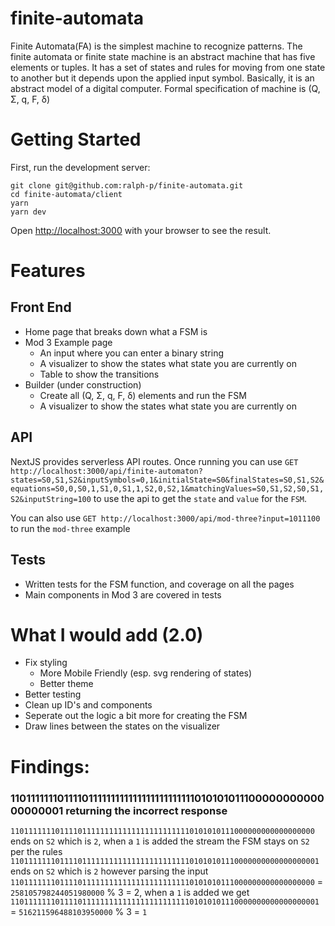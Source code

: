 # finite-automata
Finite Automata(FA) is the simplest machine to recognize patterns. The finite automata or finite state machine is an abstract machine that has five elements or tuples. It has a set of states and rules for moving from one state to another but it depends upon the applied input symbol. Basically, it is an abstract model of a digital computer.
Formal specification of machine is (Q, Σ, q, F, δ) 
# Getting Started

First, run the development server:

```
git clone git@github.com:ralph-p/finite-automata.git
cd finite-automata/client
yarn
yarn dev
```

Open [http://localhost:3000](http://localhost:3000) with your browser to see the result.
# Features
## Front End
- Home page that breaks down what a FSM is
- Mod 3 Example page
    - An input where you can enter a binary string
    - A visualizer to show the states what state you are currently on
    - Table to show the transitions
- Builder (under construction)
    - Create all (Q, Σ, q, F, δ)  elements and run the FSM
    - A visualizer to show the states what state you are currently on 
## API
NextJS provides serverless API routes. 
Once running you can use `GET http://localhost:3000/api/finite-automaton?states=S0,S1,S2&inputSymbols=0,1&initialState=S0&finalStates=S0,S1,S2&equations=S0,0,S0,1,S1,0,S1,1,S2,0,S2,1&matchingValues=S0,S1,S2,S0,S1,S2&inputString=100` to use the api to get the `state` and `value` for the `FSM`. 

You can also use `GET http://localhost:3000/api/mod-three?input=1011100` to run the `mod-three` example
## Tests
- Written tests for the FSM function, and coverage on all the pages 
- Main components in Mod 3 are covered in tests
# What I would add (2.0)
- Fix styling 
    - More Mobile Friendly (esp. svg rendering of states)
    - Better theme   
- Better testing
- Clean up ID's and components
- Seperate out the logic a bit more for creating the FSM
- Draw lines between the states on the visualizer
# Findings:

### 110111111101111011111111111111111111111101010101110000000000000000001 returning the incorrect response

`11011111110111101111111111111111111111110101010111000000000000000000` ends on `S2` which is `2`, when a `1` is added the stream the FSM stays on `S2` per the rules `110111111101111011111111111111111111111101010101110000000000000000001` ends on `S2` which is `2` however parsing the input `11011111110111101111111111111111111111110101010111000000000000000000` = `258105798244051980000` % 3 = 2, when a `1` is added we get `110111111101111011111111111111111111111101010101110000000000000000001` = `516211596488103950000` % 3 = `1`